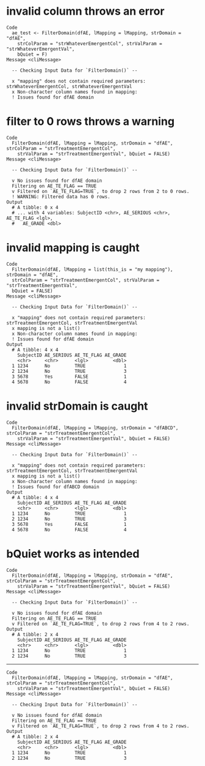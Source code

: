 # invalid column throws an error

    Code
      ae_test <- FilterDomain(dfAE, lMapping = lMapping, strDomain = "dfAE",
        strColParam = "strWhateverEmergentCol", strValParam = "strWhateverEmergentVal",
        bQuiet = F)
    Message <cliMessage>
      
      -- Checking Input Data for `FilterDomain()` --
      
      x "mapping" does not contain required parameters: strWhateverEmergentCol, strWhateverEmergentVal
      x Non-character column names found in mapping: 
      ! Issues found for dfAE domain

# filter to 0 rows throws a warning

    Code
      FilterDomain(dfAE, lMapping = lMapping, strDomain = "dfAE", strColParam = "strTreatmentEmergentCol",
        strValParam = "strTreatmentEmergentVal", bQuiet = FALSE)
    Message <cliMessage>
      
      -- Checking Input Data for `FilterDomain()` --
      
      v No issues found for dfAE domain
      Filtering on AE_TE_FLAG == TRUE
      v Filtered on `AE_TE_FLAG=TRUE`, to drop 2 rows from 2 to 0 rows.
      ! WARNING: Filtered data has 0 rows.
    Output
      # A tibble: 0 x 4
      # ... with 4 variables: SubjectID <chr>, AE_SERIOUS <chr>, AE_TE_FLAG <lgl>,
      #   AE_GRADE <dbl>

# invalid mapping is caught

    Code
      FilterDomain(dfAE, lMapping = list(this_is = "my mapping"), strDomain = "dfAE",
      strColParam = "strTreatmentEmergentCol", strValParam = "strTreatmentEmergentVal",
      bQuiet = FALSE)
    Message <cliMessage>
      
      -- Checking Input Data for `FilterDomain()` --
      
      x "mapping" does not contain required parameters: strTreatmentEmergentCol, strTreatmentEmergentVal
      x mapping is not a list()
      x Non-character column names found in mapping: 
      ! Issues found for dfAE domain
    Output
      # A tibble: 4 x 4
        SubjectID AE_SERIOUS AE_TE_FLAG AE_GRADE
        <chr>     <chr>      <lgl>         <dbl>
      1 1234      No         TRUE              1
      2 1234      No         TRUE              3
      3 5678      Yes        FALSE             1
      4 5678      No         FALSE             4

# invalid strDomain is caught

    Code
      FilterDomain(dfAE, lMapping = lMapping, strDomain = "dfABCD", strColParam = "strTreatmentEmergentCol",
        strValParam = "strTreatmentEmergentVal", bQuiet = FALSE)
    Message <cliMessage>
      
      -- Checking Input Data for `FilterDomain()` --
      
      x "mapping" does not contain required parameters: strTreatmentEmergentCol, strTreatmentEmergentVal
      x mapping is not a list()
      x Non-character column names found in mapping: 
      ! Issues found for dfABCD domain
    Output
      # A tibble: 4 x 4
        SubjectID AE_SERIOUS AE_TE_FLAG AE_GRADE
        <chr>     <chr>      <lgl>         <dbl>
      1 1234      No         TRUE              1
      2 1234      No         TRUE              3
      3 5678      Yes        FALSE             1
      4 5678      No         FALSE             4

# bQuiet works as intended

    Code
      FilterDomain(dfAE, lMapping = lMapping, strDomain = "dfAE", strColParam = "strTreatmentEmergentCol",
        strValParam = "strTreatmentEmergentVal", bQuiet = FALSE)
    Message <cliMessage>
      
      -- Checking Input Data for `FilterDomain()` --
      
      v No issues found for dfAE domain
      Filtering on AE_TE_FLAG == TRUE
      v Filtered on `AE_TE_FLAG=TRUE`, to drop 2 rows from 4 to 2 rows.
    Output
      # A tibble: 2 x 4
        SubjectID AE_SERIOUS AE_TE_FLAG AE_GRADE
        <chr>     <chr>      <lgl>         <dbl>
      1 1234      No         TRUE              1
      2 1234      No         TRUE              3

---

    Code
      FilterDomain(dfAE, lMapping = lMapping, strDomain = "dfAE", strColParam = "strTreatmentEmergentCol",
        strValParam = "strTreatmentEmergentVal", bQuiet = FALSE)
    Message <cliMessage>
      
      -- Checking Input Data for `FilterDomain()` --
      
      v No issues found for dfAE domain
      Filtering on AE_TE_FLAG == TRUE
      v Filtered on `AE_TE_FLAG=TRUE`, to drop 2 rows from 4 to 2 rows.
    Output
      # A tibble: 2 x 4
        SubjectID AE_SERIOUS AE_TE_FLAG AE_GRADE
        <chr>     <chr>      <lgl>         <dbl>
      1 1234      No         TRUE              1
      2 1234      No         TRUE              3

